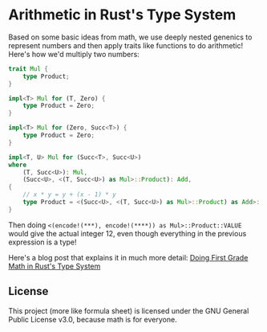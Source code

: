 # Arithmetic in Rust's Type System

Based on some basic ideas from math, we use deeply nested genenics to represent
numbers and then apply traits like functions to do arithmetic! Here's how we'd
multiply two numbers:

```rust
trait Mul {
    type Product;
}

impl<T> Mul for (T, Zero) {
    type Product = Zero;
}

impl<T> Mul for (Zero, Succ<T>) {
    type Product = Zero;
}

impl<T, U> Mul for (Succ<T>, Succ<U>)
where
    (T, Succ<U>): Mul,
    (Succ<U>, <(T, Succ<U>) as Mul>::Product): Add,
{
    // x * y = y + (x - 1) * y
    type Product = <(Succ<U>, <(T, Succ<U>) as Mul>::Product) as Add>::Sum;
}
```

Then doing `<(encode!(***), encode!(****)) as Mul>::Product::VALUE` would give
the actual integer 12, even though everything in the previous expression is
a type!


Here's a blog post that explains it in much more detail:
[Doing First Grade Math in Rust's Type System](https://fprasx.github.io/articles/type-system-arithmetic/)

## License

This project (more like formula sheet) is licensed under the GNU General Public
License v3.0, because math is for everyone.
